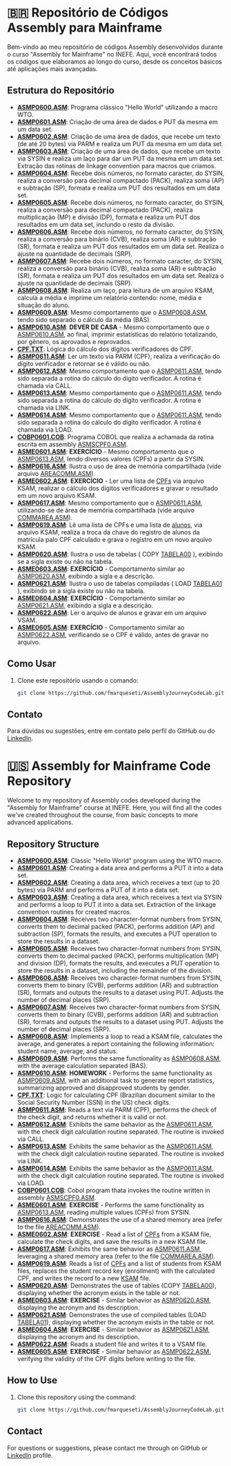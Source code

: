 # 🇧🇷 Repositório de Códigos Assembly para Mainframe

Bem-vindo ao meu repositório de códigos Assembly desenvolvidos durante o curso "Assembly for Mainframe" no INEFE. Aqui, você encontrará todos os códigos que elaboramos ao longo do curso, desde os conceitos básicos até aplicações mais avançadas.

## Estrutura do Repositório

- **[ASMP0600.ASM](https://github.com/fmarqueseti/AssemblyJourneyCodeLab/blob/main/ASMP0600.ASM)**: Programa clássico "Hello World" utilizando a macro WTO.
- **[ASMP0601.ASM](https://github.com/fmarqueseti/AssemblyJourneyCodeLab/blob/main/ASMP0601.ASM)**: Criação de uma área de dados e PUT da mesma em um data set.
- **[ASMP0602.ASM](https://github.com/fmarqueseti/AssemblyJourneyCodeLab/blob/main/ASMP0602.ASM)**: Criação de uma área de dados, que recebe um texto (de até 20 bytes) via PARM e realiza um PUT da mesma em um data set.
- **[ASMP0603.ASM](https://github.com/fmarqueseti/AssemblyJourneyCodeLab/blob/main/ASMP0603.ASM)**: Criação de uma área de dados, que recebe um texto via SYSIN e realiza um laço para dar um PUT da mesma em um data set. Extração das rotinas de linkage convention para macros que criamos.
- **[ASMP0604.ASM](https://github.com/fmarqueseti/AssemblyJourneyCodeLab/blob/main/ASMP0604.ASM)**: Recebe dois números, no formato caracter, do SYSIN, realiza a conversão para decimal compactado (PACK), realiza soma (AP) e subtração (SP), formata e realiza um PUT dos resultados em um data set.
- **[ASMP0605.ASM](https://github.com/fmarqueseti/AssemblyJourneyCodeLab/blob/main/ASMP0605.ASM)**: Recebe dois números, no formato caracter, do SYSIN, realiza a conversão para decimal compactado (PACK), realiza multiplicação (MP) e divisão (DP), formata e realiza um PUT dos resultados em um data set, inclundo o resto da divisão.
- **[ASMP0606.ASM](https://github.com/fmarqueseti/AssemblyJourneyCodeLab/blob/main/ASMP0606.ASM)**: Recebe dois números, no formato caracter, do SYSIN, realiza a conversão para binário (CVB), realiza soma (AR) e subtração (SR), formata e realiza um PUT dos resultados em um data set. Realiza o ajuste na quantidade de decimais (SRP).
- **[ASMP0607.ASM](https://github.com/fmarqueseti/AssemblyJourneyCodeLab/blob/main/ASMP0607.ASM)**: Recebe dois números, no formato caracter, do SYSIN, realiza a conversão para binário (CVB), realiza soma (AR) e subtração (SR), formata e realiza um PUT dos resultados em um data set. Realiza o ajuste na quantidade de decimais (SRP).
- **[ASMP0608.ASM](https://github.com/fmarqueseti/AssemblyJourneyCodeLab/blob/main/ASMP0608.ASM)**: Realiza um laço, para leitura de um arquivo KSAM, calcula a média e imprime um relatório contendo: nome, média e situação do aluno.
- **[ASMP0609.ASM](https://github.com/fmarqueseti/AssemblyJourneyCodeLab/blob/main/ASMP0609.ASM)**: Mesmo comportamento que o [ASMP0608.ASM](https://github.com/fmarqueseti/AssemblyJourneyCodeLab/blob/main/ASMP0608.ASM), tendo sido separado o cálculo da média (BAS).
- **[ASMP0610.ASM](https://github.com/fmarqueseti/AssemblyJourneyCodeLab/blob/main/ASMP0610.ASM)**: **DEVER DE CASA** - Mesmo comportamento que o [ASMP0610.ASM](https://github.com/fmarqueseti/AssemblyJourneyCodeLab/blob/main/ASMP0610.ASM), ao final, imprimir estatísticas do relatório totalizando, por gênero, os aprovados e reprovados.
- **[CPF.TXT](https://github.com/fmarqueseti/AssemblyJourneyCodeLab/blob/main/CPF.TXT)**: Lógica do cálculo dos dígitos verificadores do CPF.
- **[ASMP0611.ASM](https://github.com/fmarqueseti/AssemblyJourneyCodeLab/blob/main/ASMP0611.ASM)**: Ler um texto via PARM (CPF), realiza a verificação do dígito verificador e retornar se é válido ou não.
- **[ASMP0612.ASM](https://github.com/fmarqueseti/AssemblyJourneyCodeLab/blob/main/ASMP0612.ASM)**: Mesmo comportamento que o [ASMP0611.ASM](https://github.com/fmarqueseti/AssemblyJourneyCodeLab/blob/main/ASMP0612.ASM), tendo sido separada a rotina do cálculo do dígito verificador. A rotina é chamada via CALL.
- **[ASMP0613.ASM](https://github.com/fmarqueseti/AssemblyJourneyCodeLab/blob/main/ASMP0613.ASM)**: Mesmo comportamento que o [ASMP0611.ASM](https://github.com/fmarqueseti/AssemblyJourneyCodeLab/blob/main/ASMP0613.ASM), tendo sido separada a rotina do cálculo do dígito verificador. A rotina é chamada via LINK.
- **[ASMP0614.ASM](https://github.com/fmarqueseti/AssemblyJourneyCodeLab/blob/main/ASMP0614.ASM)**: Mesmo comportamento que o [ASMP0611.ASM](https://github.com/fmarqueseti/AssemblyJourneyCodeLab/blob/main/ASMP0614.ASM), tendo sido separada a rotina do cálculo do dígito verificador. A rotina é chamada via LOAD.
- **[COBP0601.COB](https://github.com/fmarqueseti/AssemblyJourneyCodeLab/blob/main/COBP0601.COB)**: Programa COBOL que realiza a achamada da rotina escrita em assembly [ASMSCPF0.ASM](https://github.com/fmarqueseti/AssemblyJourneyCodeLab/blob/main/ASMSCPF0.ASM).
- **[ASME0601.ASM](https://github.com/fmarqueseti/AssemblyJourneyCodeLab/blob/main/ASME0601.ASM)**: **EXERCÍCIO** - Mesmo comportamento que o [ASMP0613.ASM](https://github.com/fmarqueseti/AssemblyJourneyCodeLab/blob/main/ASMP0613.ASM), lendo diversos valores (CPFs) a partir da SYSIN.
- **[ASMP0616.ASM](https://github.com/fmarqueseti/AssemblyJourneyCodeLab/blob/main/ASMP0616.ASM)**: Ilustra o uso de área de memória compartilhada (vide arquivo [AREACOMM.ASM](https://github.com/fmarqueseti/AssemblyJourneyCodeLab/blob/main/AREACOMM.ASM)).
- **[ASME0602.ASM](https://github.com/fmarqueseti/AssemblyJourneyCodeLab/blob/main/ASME0601.ASM)**: **EXERCÍCIO** - Ler uma lista de [CPFs](https://github.com/fmarqueseti/AssemblyJourneyCodeLab/blob/main/CPFSIN.TXT) via arquivo KSAM, realizar o cálculo dos dígitos verificadores e gravar o resultado em um novo arquivo KSAM.
- **[ASMP0617.ASM](https://github.com/fmarqueseti/AssemblyJourneyCodeLab/blob/main/ASMP0617.ASM)**: Mesmo comportamento que o [ASMP0611.ASM](https://github.com/fmarqueseti/AssemblyJourneyCodeLab/blob/main/ASMP0616.ASM), utilizando-se de área de memória compartilhada (vide arquivo [COMMAREA.ASM](https://github.com/fmarqueseti/AssemblyJourneyCodeLab/blob/main/COMMAREA.ASM)).
- **[ASMP0619.ASM](https://github.com/fmarqueseti/AssemblyJourneyCodeLab/blob/main/ASMP0619.ASM)**: Lê uma lista de CPFs e uma lista de [alunos](https://github.com/fmarqueseti/AssemblyJourneyCodeLab/blob/main/ALUNOS.TXT), via arquivo KSAM, realiza a troca da chave do registro de alunos da matrícula palo CPF calculado e grava o registro em um novo arquivo KSAM.
- **[ASMP0620.ASM](https://github.com/fmarqueseti/AssemblyJourneyCodeLab/blob/main/ASMP0620.ASM)**: Ilustra o uso de tabelas ( COPY [TABELA00](https://github.com/fmarqueseti/AssemblyJourneyCodeLab/blob/main/TABELA00.ASM) ), exibindo se a sigla existe ou não na tabela.
- **[ASME0603.ASM](https://github.com/fmarqueseti/AssemblyJourneyCodeLab/blob/main/ASME0603.ASM)**: **EXERCÍCIO** - Comportamento similar ao [ASMP0620.ASM](https://github.com/fmarqueseti/AssemblyJourneyCodeLab/blob/main/ASMP0620.ASM), exibindo a sigla e a descrição.
- **[ASMP0621.ASM](https://github.com/fmarqueseti/AssemblyJourneyCodeLab/blob/main/ASMP0621.ASM)**: Ilustra o uso de tabelas compiladas ( LOAD [TABELA01](https://github.com/fmarqueseti/AssemblyJourneyCodeLab/blob/main/TABELA01.ASM) ), exibindo se a sigla existe ou não na tabela.
- **[ASME0604.ASM](https://github.com/fmarqueseti/AssemblyJourneyCodeLab/blob/main/ASME0603.ASM)**: **EXERCÍCIO** - Comportamento similar ao [ASMP0621.ASM](https://github.com/fmarqueseti/AssemblyJourneyCodeLab/blob/main/ASMP0620.ASM), exibindo a sigla e a descrição.
- **[ASMP0622.ASM](https://github.com/fmarqueseti/AssemblyJourneyCodeLab/blob/main/ASMP0622.ASM)**: Ler o arquivo de alunos e gravar em um arquivo VSAM.
- **[ASME0605.ASM](https://github.com/fmarqueseti/AssemblyJourneyCodeLab/blob/main/ASME0605.ASM)**:  **EXERCÍCIO** - Comportamento similar ao [ASMP0622.ASM](https://github.com/fmarqueseti/AssemblyJourneyCodeLab/blob/main/ASMP0622.ASM), verificando se o CPF é válido, antes de gravar no arquivo.

## Como Usar

1. Clone este repositório usando o comando:
   ```bash
   git clone https://github.com/fmarqueseti/AssemblyJourneyCodeLab.git

## Contato

Para dúvidas ou sugestões, entre em contato pelo perfil do GitHub ou do [LinkedIn](http://www.linkedin.com/in/fmrqs/).

# 🇺🇸 Assembly for Mainframe Code Repository

Welcome to my repository of Assembly codes developed during the "Assembly for Mainframe" course at INEFE. Here, you will find all the codes we've created throughout the course, from basic concepts to more advanced applications.

## Repository Structure
- **[ASMP0600.ASM](https://github.com/fmarqueseti/AssemblyJourneyCodeLab/blob/main/ASMP0600.ASM)**: Classic "Hello World" program using the WTO macro.
- **[ASMP0601.ASM](https://github.com/fmarqueseti/AssemblyJourneyCodeLab/blob/main/ASMP0601.ASM)**: Creating a data area and performs a PUT it into a data set.
- **[ASMP0602.ASM](https://github.com/fmarqueseti/AssemblyJourneyCodeLab/blob/main/ASMP0602.ASM)**: Creating a data area, which receives a text (up to 20 bytes) via PARM and performs a PUT of it into a data set.
- **[ASMP0603.ASM](https://github.com/fmarqueseti/AssemblyJourneyCodeLab/blob/main/ASMP0603.ASM)**: Creating a data area, which receives a text via SYSIN and performs a loop to PUT it into a data set. Extraction of the linkage convention routines for created macros.
- **[ASMP0604.ASM](https://github.com/fmarqueseti/AssemblyJourneyCodeLab/blob/main/ASMP0604.ASM)**: Receives two character-format numbers from SYSIN, converts them to decimal packed (PACK), performs addition (AP) and subtraction (SP), formats the results, and executes a PUT operation to store the results in a dataset.
- **[ASMP0605.ASM](https://github.com/fmarqueseti/AssemblyJourneyCodeLab/blob/main/ASMP0605.ASM)**: Receives two character-format numbers from SYSIN, converts them to decimal packed (PACK), performs multiplication (MP) and division (DP), formats the results, and executes a PUT operation to store the results in a dataset, including the remainder of the division.
- **[ASMP0606.ASM](https://github.com/fmarqueseti/AssemblyJourneyCodeLab/blob/main/ASMP0606.ASM)**: Receives two character-format numbers from SYSIN, converts them to binary (CVB), performs addition (AR) and subtraction (SR), formats and outputs the results to a dataset using PUT. Adjusts the number of decimal places (SRP).
- **[ASMP0607.ASM](https://github.com/fmarqueseti/AssemblyJourneyCodeLab/blob/main/ASMP0607.ASM)**: Receives two character-format numbers from SYSIN, converts them to binary (CVB), performs addition (AR) and subtraction (SR), formats and outputs the results to a dataset using PUT. Adjusts the number of decimal places (SRP).
- **[ASMP0608.ASM](https://github.com/fmarqueseti/AssemblyJourneyCodeLab/blob/main/ASMP0608.ASM)**: Implements a loop to read a KSAM file, calculates the average, and generates a report containing the following information: student name, average, and status.
- **[ASMP0609.ASM](https://github.com/fmarqueseti/AssemblyJourneyCodeLab/blob/main/ASMP0609.ASM)**: Performs the same functionality as [ASMP0608.ASM](https://github.com/fmarqueseti/AssemblyJourneyCodeLab/blob/main/ASMP0608.ASM), with the average calculation separated (BAS).
- **[ASMP0610.ASM](https://github.com/fmarqueseti/AssemblyJourneyCodeLab/blob/main/ASMP0610.ASM)**: **HOMEWORK** - Performs the same functionality as [ASMP0609.ASM](https://github.com/fmarqueseti/AssemblyJourneyCodeLab/blob/main/ASMP0609.ASM), with an additional task to generate report statistics, summarizing approved and disapproved students by gender.
- **[CPF.TXT](https://github.com/fmarqueseti/AssemblyJourneyCodeLab/blob/main/CPF.TXT)**: Logic for calculating CPF (Brazilian document similar to the Social Security Number (SSN) in the US) check digits.
- **[ASMP0611.ASM](https://github.com/fmarqueseti/AssemblyJourneyCodeLab/blob/main/ASMP0611.ASM)**: Reads a text via PARM (CPF), performs the check of the check digit, and returns whether it is valid or not.
- **[ASMP0612.ASM](https://github.com/fmarqueseti/AssemblyJourneyCodeLab/blob/main/ASMP0612.ASM)**: Exhibits the same behavior as the [ASMP0611.ASM](https://github.com/fmarqueseti/AssemblyJourneyCodeLab/blob/main/ASMP0611.ASM), with the check digit calculation routine separated. The routine is invoked via CALL.
- **[ASMP0613.ASM](https://github.com/fmarqueseti/AssemblyJourneyCodeLab/blob/main/ASMP0613.ASM)**: Exhibits the same behavior as the [ASMP0611.ASM](https://github.com/fmarqueseti/AssemblyJourneyCodeLab/blob/main/ASMP0611.ASM), with the check digit calculation routine separated. The routine is invoked via LINK.
- **[ASMP0614.ASM](https://github.com/fmarqueseti/AssemblyJourneyCodeLab/blob/main/ASMP0614.ASM)**: Exhibits the same behavior as the [ASMP0611.ASM](https://github.com/fmarqueseti/AssemblyJourneyCodeLab/blob/main/ASMP0611.ASM), with the check digit calculation routine separated. The routine is invoked via LOAD.
- **[COBP0601.COB](https://github.com/fmarqueseti/AssemblyJourneyCodeLab/blob/main/COBP0601.COB)**: Cobol program thata invokes the routine written in assembly [ASMSCPF0.ASM](https://github.com/fmarqueseti/AssemblyJourneyCodeLab/blob/main/ASMSCPF0.ASM).
- **[ASME0601.ASM](https://github.com/fmarqueseti/AssemblyJourneyCodeLab/blob/main/ASME0601.ASM)**: **EXERCISE** - Performs the same functionality as [ASMP0613.ASM](https://github.com/fmarqueseti/AssemblyJourneyCodeLab/blob/main/ASMP0613.ASM), reading multiple values (CPFs) from SYSIN.
- **[ASMP0616.ASM](https://github.com/fmarqueseti/AssemblyJourneyCodeLab/blob/main/ASMP0616.ASM)**: Demonstrates the use of a shared memory area (refer to the file [AREACOMM.ASM](https://github.com/fmarqueseti/AssemblyJourneyCodeLab/blob/main/AREACOMM.ASM)).
- **[ASME0602.ASM](https://github.com/fmarqueseti/AssemblyJourneyCodeLab/blob/main/ASME0601.ASM)**: **EXERCISE** - Read a list of [CPFs](https://github.com/fmarqueseti/AssemblyJourneyCodeLab/blob/main/CPFSIN.TXT) from a KSAM file, calculate the check digits, and save the results in a new KSAM file.
- **[ASMP0617.ASM](https://github.com/fmarqueseti/AssemblyJourneyCodeLab/blob/main/ASMP0617.ASM)**: Exhibits the same behavior as [ASMP0611.ASM](https://github.com/fmarqueseti/AssemblyJourneyCodeLab/blob/main/ASMP0616.ASM), leveraging a shared memory area (refer to the file [COMMAREA.ASM](https://github.com/fmarqueseti/AssemblyJourneyCodeLab/blob/main/COMMAREA.ASM)).
- **[ASMP0619.ASM](https://github.com/fmarqueseti/AssemblyJourneyCodeLab/blob/main/ASMP0617.ASM)**: Reads a list of [CPFs](https://github.com/fmarqueseti/AssemblyJourneyCodeLab/blob/main/CPFSIN.TXT) and a list of students from KSAM files, replaces the student record key (enrollment) with the calculated CPF, and writes the record to a new [KSAM](https://github.com/fmarqueseti/AssemblyJourneyCodeLab/blob/main/ALUNOS.TXT) file.
- **[ASMP0620.ASM](https://github.com/fmarqueseti/AssemblyJourneyCodeLab/blob/main/ASMP0620.ASM)**: Demonstrates the use of tables (COPY [TABELA00](https://github.com/fmarqueseti/AssemblyJourneyCodeLab/blob/main/TABELA00.ASM)), displaying whether the acronym exists in the table or not.  
- **[ASME0603.ASM](https://github.com/fmarqueseti/AssemblyJourneyCodeLab/blob/main/ASME0603.ASM)**: **EXERCISE** - Similar behavior as [ASMP0620.ASM](https://github.com/fmarqueseti/AssemblyJourneyCodeLab/blob/main/ASMP0620.ASM), displaying the acronym and its description.  
- **[ASMP0621.ASM](https://github.com/fmarqueseti/AssemblyJourneyCodeLab/blob/main/ASMP0621.ASM)**: Demonstrates the use of compiled tables (LOAD [TABELA01](https://github.com/fmarqueseti/AssemblyJourneyCodeLab/blob/main/TABELA01.ASM)), displaying whether the acronym exists in the table or not.  
- **[ASME0604.ASM](https://github.com/fmarqueseti/AssemblyJourneyCodeLab/blob/main/ASME0603.ASM)**: **EXERCISE** - Similar behavior as [ASMP0621.ASM](https://github.com/fmarqueseti/AssemblyJourneyCodeLab/blob/main/ASMP0620.ASM), displaying the acronym and its description.  
- **[ASMP0622.ASM](https://github.com/fmarqueseti/AssemblyJourneyCodeLab/blob/main/ASMP0622.ASM)**: Reads a student file and writes it to a VSAM file.  
- **[ASME0605.ASM](https://github.com/fmarqueseti/AssemblyJourneyCodeLab/blob/main/ASME0605.ASM)**: **EXERCISE** - Similar behavior as [ASMP0622.ASM](https://github.com/fmarqueseti/AssemblyJourneyCodeLab/blob/main/ASMP0622.ASM), verifying the validity of the CPF digits before writing to the file.

## How to Use

1. Clone this repository using the command:
   ```bash
   git clone https://github.com/fmarqueseti/AssemblyJourneyCodeLab.git
   
## Contact

For questions or suggestions, please contact me through on GitHub or [LinkedIn](http://www.linkedin.com/in/fmrqs/) profile.
